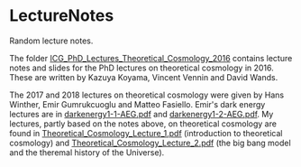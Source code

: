 # LectureNotes
Random lecture notes.

The folder [ICG\_PhD\_Lectures\_Theoretical\_Cosmology\_2016](ICG_PhD_Lectures_Theoretical_Cosmology_2016) contains lecture notes and slides for the PhD lectures on theoretical cosmology in 2016. These are written by Kazuya Koyama, Vincent Vennin and David Wands.

The 2017 and 2018 lectures on theoretical cosmology were given by Hans Winther, Emir Gumrukcuoglu and Matteo Fasiello.
Emir's dark energy lectures are in [darkenergy1-1-AEG.pdf](darkenergy1-1-AEG.pdf) and [darkenergy1-2-AEG.pdf](darkenergy1-2-AEG.pdf).
My lectures, partly based on the notes above, on theoretical cosmology are found in [Theoretical\_Cosmology\_Lecture\_1.pdf](Theoretical_Cosmology_Lecture_1.pdf) (introduction to theoretical cosmology) and [Theoretical\_Cosmology\_Lecture\_2.pdf](Theoretical_Cosmology_Lecture_2.pdf) (the big bang model and the theremal history of the Universe).
